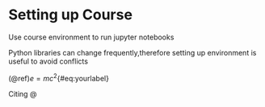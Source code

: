 # Setting up Course
Use course environment to run jupyter notebooks

Python libraries can change frequently,therefore setting up environment is useful to avoid conflicts

(@ref)$e = mc^2${#eq:yourlabel}

Citing @

